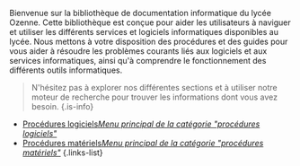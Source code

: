 Bienvenue sur la bibliothèque de documentation informatique du lycée Ozenne. Cette bibliothèque est conçue pour aider les utilisateurs à naviguer et utiliser les différents services et logiciels informatiques disponibles au lycée. Nous mettons à votre disposition des procédures et des guides pour vous aider à résoudre les problèmes courants liés aux logiciels et aux services informatiques, ainsi qu'à comprendre le fonctionnement des différents outils informatiques. 
>N'hésitez pas à explorer nos différentes sections et à utiliser notre moteur de recherche pour trouver les informations dont vous avez besoin. 
{.is-info}

- [Procédures logiciels*Menu principal de la catégorie "procédures logiciels"*](https://doc.lycee-ozenne.fr/fr/procedures-info/logiciels)
- [Procédures matériels*Menu principal de la catégorie "procédures matériels"*](https://doc.lycee-ozenne.fr/fr/procedures-info/materiels)
{.links-list}
